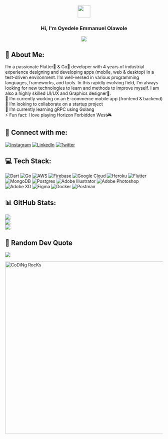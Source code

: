<h3 align="center">
  <img src="https://media.giphy.com/media/hvRJCLFzcasrR4ia7z/giphy.gif" width="40">
</h3>

<h3 align="center">
  Hi, I'm Oyedele Emmanuel Olawole
</h3>

<p align="center">
  <a><img src="https://readme-typing-svg.herokuapp.com?font=poppins&center=true&vCenter=true&lines=Professional+Flutter+Developer;Experienced+Golang+Developer;Expert+UI%2FUX+Designer;4%2B+years+of+coding+experience"></a>
</p>

## 💫 About Me:
I’m a passionate Flutter💙 & Go💚 developer with 4 years of industrial experience designing and developing apps (mobile, web & desktop) in a test-driven environment. I’m well-versed in various programming languages, frameworks, and tools. In this rapidly evolving field, I’m always looking for new technologies to learn and methods to improve myself. I am also a highly skilled UI/UX and Graphics designer🎨.<br>🔭 I’m currently working on an E-commerce mobile app (frontend & backend)<br>🤝 I’m looking to collaborate on a startup project<br>🌱 I’m currently learning gRPC using Golang<br>⚡ Fun fact: I love playing Horizon Forbidden West🎮

## 📱 Connect with me:
[![Instagram](https://img.shields.io/badge/Instagram-%23E4405F.svg?logo=Instagram&logoColor=white)](https://instagram.com/call.me.wole) [![LinkedIn](https://img.shields.io/badge/LinkedIn-%230077B5.svg?logo=linkedin&logoColor=white)](https://linkedin.com/in/olawole-oyedele-931a14164) [![Twitter](https://img.shields.io/badge/Twitter-%231DA1F2.svg?logo=Twitter&logoColor=white)](https://twitter.com/ecode210) 

## 💻 Tech Stack:
![Dart](https://img.shields.io/badge/dart-%230175C2.svg?style=for-the-badge&logo=dart&logoColor=white) ![Go](https://img.shields.io/badge/go-%2300ADD8.svg?style=for-the-badge&logo=go&logoColor=white) ![AWS](https://img.shields.io/badge/AWS-%23FF9900.svg?style=for-the-badge&logo=amazon-aws&logoColor=white) ![Firebase](https://img.shields.io/badge/firebase-%23039BE5.svg?style=for-the-badge&logo=firebase) ![Google Cloud](https://img.shields.io/badge/Google%20Cloud-%234285F4.svg?style=for-the-badge&logo=google-cloud&logoColor=white) ![Heroku](https://img.shields.io/badge/heroku-%23430098.svg?style=for-the-badge&logo=heroku&logoColor=white) ![Flutter](https://img.shields.io/badge/Flutter-%2302569B.svg?style=for-the-badge&logo=Flutter&logoColor=white) ![MongoDB](https://img.shields.io/badge/MongoDB-%234ea94b.svg?style=for-the-badge&logo=mongodb&logoColor=white) ![Postgres](https://img.shields.io/badge/postgres-%23316192.svg?style=for-the-badge&logo=postgresql&logoColor=white) ![Adobe Illustrator](https://img.shields.io/badge/adobeillustrator-%23FF9A00.svg?style=for-the-badge&logo=adobeillustrator&logoColor=white) ![Adobe Photoshop](https://img.shields.io/badge/adobephotoshop-%2331A8FF.svg?style=for-the-badge&logo=adobephotoshop&logoColor=white) ![Adobe XD](https://img.shields.io/badge/Adobe%20XD-470137?style=for-the-badge&logo=Adobe%20XD&logoColor=#FF61F6) 	![Figma](https://img.shields.io/badge/figma-%23F24E1E.svg?style=for-the-badge&logo=figma&logoColor=white) ![Docker](https://img.shields.io/badge/docker-%230db7ed.svg?style=for-the-badge&logo=docker&logoColor=white) ![Postman](https://img.shields.io/badge/Postman-FF6C37?style=for-the-badge&logo=postman&logoColor=white)

## 📊 GitHub Stats:
![](https://github-readme-stats.vercel.app/api?username=ecode210&theme=react&hide_border=true&include_all_commits=true&count_private=true)<br/>
![](https://github-readme-streak-stats.herokuapp.com/?user=ecode210&theme=react&hide_border=true)<br/>
![](https://github-readme-stats.vercel.app/api/top-langs/?username=ecode210&theme=react&hide_border=true&include_all_commits=true&count_private=true&layout=compact)

## 📝 Random Dev Quote
![](https://quotes-github-readme.vercel.app/api?type=vetical&theme=dark)

<img align="center" src="https://github.com/SP-XD/SP-XD/blob/main/images/dev-working_rounded.gif?raw=true" alt="CoDiNg RocKs"  width="550"/><br> 






